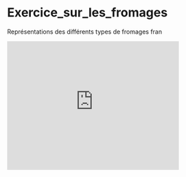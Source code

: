 # Exercice_sur_les_fromages
Représentations des différents types de fromages fran  
<iframe src="https://data.opendatasoft.com/chart/embed/?dataChart=eyJ0aW1lc2NhbGUiOiIiLCJxdWVyaWVzIjpbeyJjaGFydHMiOlt7ImFsaWduTW9udGgiOnRydWUsInR5cGUiOiJjb2x1bW4iLCJmdW5jIjoiQ09VTlQiLCJzY2llbnRpZmljRGlzcGxheSI6dHJ1ZSwiY29sb3IiOiJyYW5nZS1jdXN0b20ifV0sImNvbmZpZyI6eyJkYXRhc2V0IjoiZnJvbWFnZXNjc3YtZnJvbWFnZXNjc3ZAcHVibGljIiwib3B0aW9ucyI6e319LCJ4QXhpcyI6ImRlcGFydGVtZW50IiwibWF4cG9pbnRzIjoxMDAsInNvcnQiOiIiLCJzZXJpZXNCcmVha2Rvd24iOiJmcm9tYWdlIiwic3RhY2tlZCI6Im5vcm1hbCJ9XSwiYWxpZ25Nb250aCI6dHJ1ZSwiZGlzcGxheUxlZ2VuZCI6dHJ1ZX0%3D&static=false&datasetcard=false" width="400" height="300" frameborder="0"></iframe>

